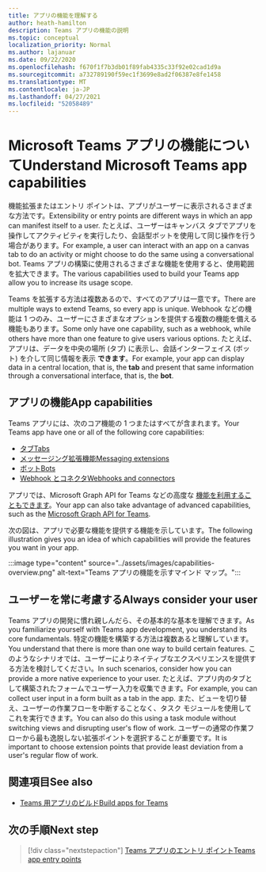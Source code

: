 ```yaml
---
title: アプリの機能を理解する
author: heath-hamilton
description: Teams アプリの機能の説明
ms.topic: conceptual
localization_priority: Normal
ms.author: lajanuar
ms.date: 09/22/2020
ms.openlocfilehash: f670f1f7b3db01f89fab4335c33f92e02cad1d9a
ms.sourcegitcommit: a732789190f59ec1f3699e8ad2f06387e8fe1458
ms.translationtype: MT
ms.contentlocale: ja-JP
ms.lasthandoff: 04/27/2021
ms.locfileid: "52058489"
---
```

# <a name="understand-microsoft-teams-app-capabilities"></a><span data-ttu-id="48b53-103">Microsoft Teams アプリの機能について</span><span class="sxs-lookup"><span data-stu-id="48b53-103">Understand Microsoft Teams app capabilities</span></span>

<span data-ttu-id="48b53-104">機能拡張またはエントリ ポイントは、アプリがユーザーに表示されるさまざまな方法です。</span><span class="sxs-lookup"><span data-stu-id="48b53-104">Extensibility or entry points are different ways in which an app can manifest itself to a user.</span></span> <span data-ttu-id="48b53-105">たとえば、ユーザーはキャンバス タブでアプリを操作してアクティビティを実行したり、会話型ボットを使用して同じ操作を行う場合があります。</span><span class="sxs-lookup"><span data-stu-id="48b53-105">For example, a user can interact with an app on a canvas tab to do an activity or might choose to do the same using a conversational bot.</span></span> <span data-ttu-id="48b53-106">Teams アプリの構築に使用されるさまざまな機能を使用すると、使用範囲を拡大できます。</span><span class="sxs-lookup"><span data-stu-id="48b53-106">The various capabilities used to build your Teams app allow you to increase its usage scope.</span></span>

<span data-ttu-id="48b53-107">Teams を拡張する方法は複数あるので、すべてのアプリは一意です。</span><span class="sxs-lookup"><span data-stu-id="48b53-107">There are multiple ways to extend Teams, so every app is unique.</span></span> <span data-ttu-id="48b53-108">Webhook などの機能は 1 つのみ、ユーザーにさまざまなオプションを提供する複数の機能を備える機能もあります。</span><span class="sxs-lookup"><span data-stu-id="48b53-108">Some only have one capability, such as a webhook, while others have more than one feature to give users various options.</span></span> <span data-ttu-id="48b53-109">たとえば、アプリは、データを中央の場所 (タブ) に表示し、会話インターフェイス (ボット) を介して同じ情報を表示 **できます**。</span><span class="sxs-lookup"><span data-stu-id="48b53-109">For example, your app can display data in a central location, that is, the **tab** and present that same information through a conversational interface, that is, the **bot**.</span></span>

## <a name="app-capabilities"></a><span data-ttu-id="48b53-110">アプリの機能</span><span class="sxs-lookup"><span data-stu-id="48b53-110">App capabilities</span></span>

<span data-ttu-id="48b53-111">Teams アプリには、次のコア機能の 1 つまたはすべてが含まれます。</span><span class="sxs-lookup"><span data-stu-id="48b53-111">Your Teams app have one or all of the following core capabilities:</span></span>

* [<span data-ttu-id="48b53-112">タブ</span><span class="sxs-lookup"><span data-stu-id="48b53-112">Tabs</span></span>](../tabs/what-are-tabs.md)
* [<span data-ttu-id="48b53-113">メッセージング拡張機能</span><span class="sxs-lookup"><span data-stu-id="48b53-113">Messaging extensions</span></span>](../messaging-extensions/what-are-messaging-extensions.md)
* [<span data-ttu-id="48b53-114">ボット</span><span class="sxs-lookup"><span data-stu-id="48b53-114">Bots</span></span>](../bots/what-are-bots.md)
* [<span data-ttu-id="48b53-115">Webhook とコネクタ</span><span class="sxs-lookup"><span data-stu-id="48b53-115">Webhooks and connectors</span></span>](../webhooks-and-connectors/what-are-webhooks-and-connectors.md)

<span data-ttu-id="48b53-116">アプリでは、Microsoft Graph API for Teams などの高度な [機能を利用することもできます](https://docs.microsoft.com/graph/teams-concept-overview)。</span><span class="sxs-lookup"><span data-stu-id="48b53-116">Your app can also take advantage of advanced capabilities, such as the [Microsoft Graph API for Teams](https://docs.microsoft.com/graph/teams-concept-overview).</span></span>

<span data-ttu-id="48b53-117">次の図は、アプリで必要な機能を提供する機能を示しています。</span><span class="sxs-lookup"><span data-stu-id="48b53-117">The following illustration gives you an idea of which capabilities will provide the features you want in your app.</span></span>

:::image type="content" source="../assets/images/capabilities-overview.png" alt-text="Teams アプリの機能を示すマインド マップ。":::

## <a name="always-consider-your-user"></a><span data-ttu-id="48b53-119">ユーザーを常に考慮する</span><span class="sxs-lookup"><span data-stu-id="48b53-119">Always consider your user</span></span>

<span data-ttu-id="48b53-120">Teams アプリの開発に慣れ親しんだら、その基本的な基本を理解できます。</span><span class="sxs-lookup"><span data-stu-id="48b53-120">As you familiarize yourself with Teams app development, you understand its core fundamentals.</span></span> <span data-ttu-id="48b53-121">特定の機能を構築する方法は複数あると理解しています。</span><span class="sxs-lookup"><span data-stu-id="48b53-121">You understand that there is more than one way to build certain features.</span></span> <span data-ttu-id="48b53-122">このようなシナリオでは、ユーザーによりネイティブなエクスペリエンスを提供する方法を検討してください。</span><span class="sxs-lookup"><span data-stu-id="48b53-122">In such scenarios, consider how you can provide a more native experience to your user.</span></span>
<span data-ttu-id="48b53-123">たとえば、アプリ内のタブとして構築されたフォームでユーザー入力を収集できます。</span><span class="sxs-lookup"><span data-stu-id="48b53-123">For example, you can collect user input in a form built as a tab in the app.</span></span> <span data-ttu-id="48b53-124">また、ビューを切り替え、ユーザーの作業フローを中断することなく、タスク モジュールを使用してこれを実行できます。</span><span class="sxs-lookup"><span data-stu-id="48b53-124">You can also do this using a task module without switching views and disrupting user's flow of work.</span></span> <span data-ttu-id="48b53-125">ユーザーの通常の作業フローから最も逸脱しない拡張ポイントを選択することが重要です。</span><span class="sxs-lookup"><span data-stu-id="48b53-125">It is important to choose extension points that provide least deviation from a user's regular flow of work.</span></span>

## <a name="see-also"></a><span data-ttu-id="48b53-126">関連項目</span><span class="sxs-lookup"><span data-stu-id="48b53-126">See also</span></span>

- [<span data-ttu-id="48b53-127">Teams 用アプリのビルド</span><span class="sxs-lookup"><span data-stu-id="48b53-127">Build apps for Teams</span></span>](../overview.md)

## <a name="next-step"></a><span data-ttu-id="48b53-128">次の手順</span><span class="sxs-lookup"><span data-stu-id="48b53-128">Next step</span></span>

> [!div class="nextstepaction"]
> [<span data-ttu-id="48b53-129">Teams アプリのエントリ ポイント</span><span class="sxs-lookup"><span data-stu-id="48b53-129">Teams app entry points</span></span>](../concepts/extensibility-points.md)
